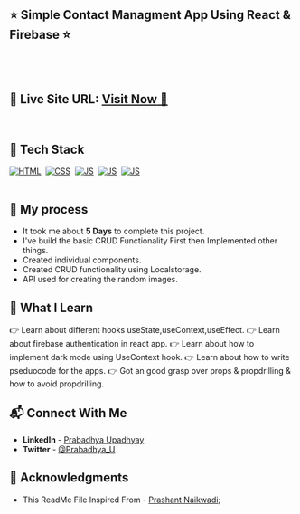 ## ⭐ Simple Contact Managment App Using React & Firebase ⭐

<br>
<br>

## 📌 **Live Site URL:** <a href="https://contact-management-now.netlify.app/">**Visit Now** 🚀</a>

<br>

## 📌 Tech Stack

[![HTML](https://img.shields.io/badge/html5%20-%23E34F26.svg?&style=for-the-badge&logo=html5&logoColor=white)](https://github.com/Rickey07)&nbsp;
[![CSS](https://img.shields.io/badge/css3%20-%231572B6.svg?&style=for-the-badge&logo=css3&logoColor=white)](https://github.com/Rickey07)&nbsp;
[![JS](https://img.shields.io/badge/javascript%20-%231572Y6.svg?&style=for-the-badge&logo=Javascript&logoColor=white)](https://github.com/Rickey07)&nbsp;
[![JS](https://img.shields.io/badge/React%20-%231572B6.svg?&style=for-the-badge&logo=React&logoColor=white)](https://github.com/Rickey07)&nbsp;
[![JS](https://img.shields.io/badge/Firebase%20-%231572Y6.svg?&style=for-the-badge&logo=Firebase&logoColor=white)](https://github.com/Rickey07)&nbsp;
<br>
<br>

## 📌 My process

- It took me about **5 Days** to complete this project.
- I've build the basic CRUD Functionality First then Implemented other things.
- Created individual components.
- Created CRUD functionality using Localstorage.
- API used for creating the random images.


## 📌 What I Learn

👉 Learn about different hooks useState,useContext,useEffect.
👉 Learn about firebase authentication in react app.
👉 Learn about how to implement dark mode using UseContext hook.
👉 Learn about how to write pseduocode for the apps.
👉 Got an good grasp over props & propdrilling & how to avoid propdrilling.

## 📬 Connect With Me

- **LinkedIn** - [Prabadhya Upadhyay](https://www.linkedin.com/in/prabadhya-upadhyay-4272881a1/)
- **Twitter** - [@Prabadhya_U](https://twitter.com/Prabadhya_U)

## 📌 Acknowledgments

- This ReadMe File Inspired From - [Prashant Naikwadi](https://github.com/prakash-naikwadi);
